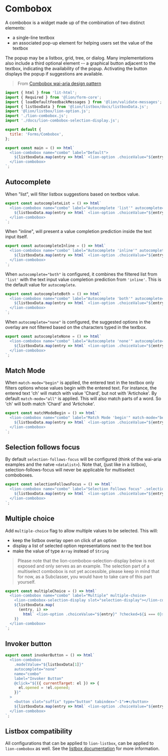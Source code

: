 # Combobox

A combobox is a widget made up of the combination of two distinct elements:

- a single-line textbox
- an associated pop-up element for helping users set the value of the textbox

The popup may be a listbox, grid, tree, or dialog. Many implementations also include a
third optional element -- a graphical button adjacent to the textbox, indicating the
availability of the popup. Activating the button displays the popup if suggestions are available.

> From [Combobox wai-aria design pattern](https://www.w3.org/TR/wai-aria-practices/#combobox)

```js script
import { html } from 'lit-html';
import { Required } from '@lion/form-core';
import { loadDefaultFeedbackMessages } from '@lion/validate-messages';
import { listboxData } from '@lion/listbox/docs/listboxData.js';
import '@lion/listbox/lion-option.js';
import './lion-combobox.js';
import './docs/lion-combobox-selection-display.js';

export default {
  title: 'Forms/Combobox',
};
```

```js preview-story
export const main = () => html`
  <lion-combobox name="combo" label="Default">
    ${listboxData.map(entry => html` <lion-option .choiceValue="${entry}">${entry}</lion-option> `)}
  </lion-combobox>
`;
```

## Autocomplete

When "list", will filter listbox suggestions based on textbox value.

```js preview-story
export const autocompleteList = () => html`
  <lion-combobox name="combo" label="Autocomplete 'list'" autocomplete="list">
    ${listboxData.map(entry => html` <lion-option .choiceValue="${entry}">${entry}</lion-option> `)}
  </lion-combobox>
`;
```

When "inline", will present a value completion prediction inside the text input itself.

```js preview-story
export const autocompleteInline = () => html`
  <lion-combobox name="combo" label="Autocomplete 'inline'" autocomplete="inline">
    ${listboxData.map(entry => html` <lion-option .choiceValue="${entry}">${entry}</lion-option> `)}
  </lion-combobox>
`;
```

When `autocomplete="both"` is configured, it combines the filtered list from `'list'` with the text input value completion prediction from `'inline'`.
This is the default value for `autocomplete`.

```js preview-story
export const autocompleteBoth = () => html`
  <lion-combobox name="combo" label="Autocomplete 'both'" autocomplete="both">
    ${listboxData.map(entry => html` <lion-option .choiceValue="${entry}">${entry}</lion-option> `)}
  </lion-combobox>
`;
```

When `autocomplete="none"` is configured, the suggested options in the overlay are not filtered
based on the characters typed in the textbox.

```js preview-story
export const autocompleteNone = () => html`
  <lion-combobox name="combo" label="Autocomplete 'none'" autocomplete="none">
    ${listboxData.map(entry => html` <lion-option .choiceValue="${entry}">${entry}</lion-option> `)}
  </lion-combobox>
`;
```

## Match Mode

When `match-mode="begin"` is applied, the entered text in the textbox only filters
options whose values begin with the entered text. For instance, the entered text 'ch' will match
with value 'Chard', but not with 'Artichoke'.
By default `match-mode="all"` is applied. This will also match parts of a word.
So 'ch' will both match 'Chard' and 'Artichoke'.

```js preview-story
export const matchModeBegin = () => html`
  <lion-combobox name="combo" label="Match Mode 'begin'" match-mode="begin">
    ${listboxData.map(entry => html` <lion-option .choiceValue="${entry}">${entry}</lion-option> `)}
  </lion-combobox>
`;
```

## Selection follows focus

By default `selection-follows-focus` will be configured (think of the
wai-aria examples and the natve `<datalist>`).
Note that, (just like in a listbox), selection-follows-focus will never be applicable for
multiselect comboboxes.

```js preview-story
export const selectionFollowsFocus = () => html`
  <lion-combobox name="combo" label="Selection Follows focus" .selectionFollowsFocus="${false}">
    ${listboxData.map(entry => html` <lion-option .choiceValue="${entry}">${entry}</lion-option> `)}
  </lion-combobox>
`;
```

## Multiple choice

Add `multiple-choice` flag to allow multiple values to be selected.
This will:

- keep the listbox overlay open on click of an option
- display a list of selected option representations next to the text box
- make the value of type `Array` instead of `String`

> Please note that the lion-combobox-selection-display below is not exposed and only serves
> as an example. The selection part of a multiselect combobox is not yet accessible, please keep
> in mind that for now, as a Subclasser, you would have to take care of this part yourself.

```js preview-story
export const multipleChoice = () => html`
  <lion-combobox name="combo" label="Multiple" multiple-choice>
    <lion-combobox-selection-display slot="selection-display"></lion-combobox-selection-display>
    ${listboxData.map(
      (entry, i) =>
        html` <lion-option .choiceValue="${entry}" ?checked=${i === 0}>${entry}</lion-option> `,
    )}
  </lion-combobox>
`;
```

## Invoker button

```js preview-story
export const invokerButton = () => html`
  <lion-combobox
    .modelValue="${listboxData[1]}"
    autocomplete="none"
    name="combo"
    label="Invoker Button"
    @click="${({ currentTarget: el }) => {
      el.opened = !el.opened;
    }}"
  >
    <button slot="suffix" type="button" tabindex="-1">▼</button>
    ${listboxData.map(entry => html` <lion-option .choiceValue="${entry}">${entry}</lion-option> `)}
  </lion-combobox>
`;
```

## Listbox compatibility

All configurations that can be applied to `lion-listbox`, can be applied to `lion-combobox` as well.
See the [listbox documentation](?path=/docs/forms-listbox--main) for more information.
